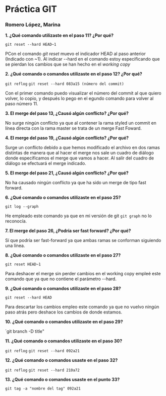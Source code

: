 # Práctica GIT

### Romero López, Marina 

**1. ¿Qué comando utilizaste en el paso 11? ¿Por qué?**

`git reset --hard HEAD~1`

PCon el comando *git reset* muevo el indicador HEAD al paso anterior (Indicado con ~1). Al indicar --hard en el comando estoy especificando que se pierdan los cambios que se han hecho en el *working copy* 

**2. ¿Qué comando o comandos utilizaste en el paso 12? ¿Por qué?**
 
`git reflog`
`git reset --hard 083a15 (número del commit)`

Con el primer comando puedo visualizar el número del commit al que quiero volver, lo copio, y después lo pego en el egundo comando para volver al paso número 11.

**3. El merge del paso 13, ¿Causó algún conflicto? ¿Por qué?**

No surge ningún conflicto ya que al contener la rama styled un commit en línea directa con la rama master se trata de un merge Fast Foward.

**4. El merge del paso 19, ¿Causó algún conflicto? ¿Por qué?**

Surge un conflicto debido a que hemos modificado el archivo en dos ramas distintas de manera que al hacer el merge nos sale un cuadro de diálogo donde especificamos el merge que vamos a hacer. Al salir del cuadro de diálogo se efectuará el merge indicado. 

**5. El merge del paso 21, ¿Causó algún conflicto? ¿Por qué?**

No ha causado ningún conflicto ya que ha sido un merge de tipo fast forward. 

**6. ¿Qué comando o comandos utilizaste en el paso 25?**

`git log --graph`

He empleado este comando ya que en mi versión de git `git graph` no lo reconocía.
 
**7. El merge del paso 26, ¿Podría ser fast forward? ¿Por qué?**

Sí que podría ser fast-forward ya que ambas ramas se conforman siguiendo una línea.

**8. ¿Qué comando o comandos utilizaste en el paso 27?**

`git reset HEAD~1`

Para deshacer el merge sin perder cambios en el working copy empleé este comando que ya que no contiene el parámetro --hard.

**9. ¿Qué comando o comandos utilizaste en el paso 28?**

`git reset --hard HEAD` 

Para descartar los cambios empleo este comando ya que no vuelvo ningún paso atrás pero deshace los cambios de donde estamos.

**10. ¿Qué comando o comandos utilizaste en el paso 29?**

`git branch -D title"

**11. ¿Qué comando o comandos utilizaste en el paso 30?**

`git reflog`
`git reset --hard 092a21`

**12. ¿Qué comando o comandos usaste en el paso 32?**

`git reflog`
`git reset --hard 210a72`

**13. ¿Qué comando o comandos usaste en el punto 33?**

`git tag -a "nombre del tag" 092a21`


 
